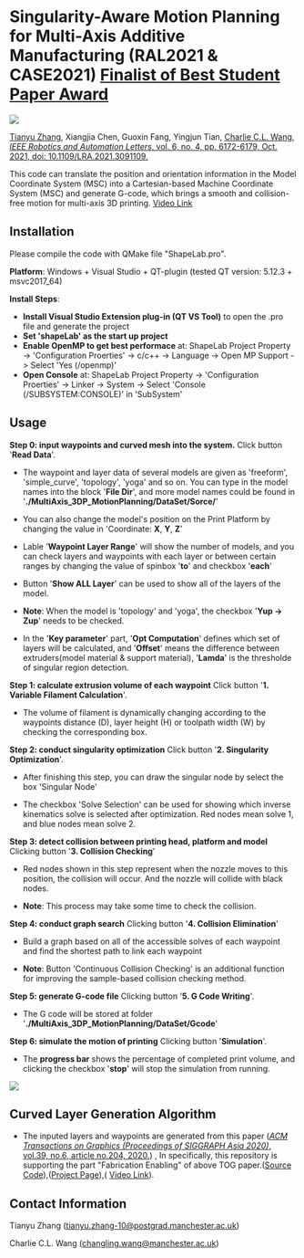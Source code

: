 # Singularity-Aware Motion Planning for Multi-Axis Additive Manufacturing (RAL2021 & CASE2021) [Finalist of Best Student Paper Award](https://case2021.sciencesconf.org/resource/page/id/37.html?lang=en)

![](DataSet/bunnyTeaser.jpg)

[Tianyu Zhang](https://zhangty019.github.io/),  Xiangjia Chen, Guoxin Fang, Yingjun Tian, [Charlie C.L. Wang](https://mewangcl.github.io/), [*IEEE Robotics and Automation Letters*, vol. 6, no. 4, pp. 6172-6179, Oct. 2021, doi: 10.1109/LRA.2021.3091109.](https://ieeexplore.ieee.org/document/9462416)

This code can translate the position and orientation information in the Model Coordinate System (MSC) into a Cartesian-based Machine Coordinate System (MSC) and generate G-code, which brings a smooth and collision-free motion for multi-axis 3D printing. [Video Link](https://www.youtube.com/watch?v=fsE2KpLk7ZI&t=7s)

## Installation

Please compile the code with QMake file "ShapeLab.pro".

**Platform**: Windows + Visual Studio + QT-plugin (tested QT version: 5.12.3 + msvc2017_64)

**Install Steps**: 
- **Install Visual Studio Extension plug-in (QT VS Tool)** to open the .pro file and generate the project
- **Set 'shapeLab' as the start up project**
- **Enable OpenMP to get best performace** at: ShapeLab Project Property -> 'Configuration Proerties' -> c/c++ -> Language -> Open MP Support -> Select 'Yes (/openmp)'
- **Open Console** at: ShapeLab Project Property -> 'Configuration Proerties' -> Linker -> System -> Select 'Console (/SUBSYSTEM:CONSOLE)' in 'SubSystem'

## Usage

**Step 0: input waypoints and curved mesh into the system.**
Click button '**Read Data**'.

- The waypoint and layer data of several models are given as 'freeform', 'simple_curve', 'topology', 'yoga' and so on. You can type in the model names into the block '**File Dir**', and more model names could be found in '**./MultiAxis_3DP_MotionPlanning/DataSet/Sorce/**'

- You can also change the model's position on the Print Platform by changing the value in 'Coordinate: **X**, **Y**, **Z**' 

- Lable '**Waypoint Layer Range**' will show the number of models, and you can check layers and waypoints with each layer or between certain ranges by changing the value of spinbox '**to**' and checkbox '**each**'

- Button '**Show ALL Layer**' can be used to show all of the layers of the model.

- **Note**: When the model is 'topology' and 'yoga', the checkbox '**Yup -> Zup**' needs to be checked.

- In the '**Key parameter**' part, '**Opt Computation**' defines which set of layers will be calculated, and '**Offset**' means the difference between extruders(model material & support material), '**Lamda**' is the thresholde of singular region detection.



**Step 1: calculate extrusion volume of each waypoint**
Click button '**1. Variable Filament Calculation**'.

- The volume of filament is dynamically changing according to the waypoints distance (D), layer height (H) or toolpath width (W) by checking the corresponding box.

**Step 2: conduct singularity optimization** 
Click button '**2. Singularity Optimization**'.

- After finishing this step, you can draw the singular node by select the box 'Singular Node'

- The checkbox 'Solve Selection' can be used for showing which inverse kinematics solve is selected after optimization. Red nodes mean solve 1, and blue nodes mean solve 2.

**Step 3: detect collision between printing head, platform and model** 
Clicking button '**3. Collision Checking**'

- Red nodes shown in this step represent when the nozzle moves to this position, the collision will occur. And the nozzle will collide with black nodes.

- **Note**: This process may take some time to check the collision.

**Step 4: conduct graph search**
Clicking button '**4. Collision Elimination**'

- Build a graph based on all of the accessible solves of each waypoint and find the shortest path to link each waypoint

- **Note**: Button 'Continuous Collision Checking' is an additional function for improving the sample-based collision checking method.

**Step 5: generate G-code file** 
Clicking button '**5. G Code Writing**'. 

- The G code will be stored at folder '**./MultiAxis_3DP_MotionPlanning/DataSet/Gcode**'

**Step 6: simulate the motion of printing** 
Clicking button '**Simulation**'.

- The **progress bar** shows the percentage of completed print volume, and clicking the checkbox '**stop**' will stop the simulation from running.

![](DataSet/simulation.gif)

## Curved Layer Generation Algorithm

- The inputed layers and waypoints are generated from this paper ([*ACM Transactions on Graphics (Proceedings of SIGGRAPH Asia 2020)*, vol.39, no.6, article no.204, 2020.](https://dl.acm.org/doi/abs/10.1145/3414685.3417834)) , In specifically, this repository is supporting the part "Fabrication Enabling" of above TOG paper.([Source Code](https://github.com/GuoxinFang/ReinforcedFDM)),([Project Page](https://guoxinfang.github.io/ReinforcedFDM.html)),( [Video Link](https://www.youtube.com/watch?v=X2o2-SJFv2M)).

## Contact Information
Tianyu Zhang (tianyu.zhang-10@postgrad.manchester.ac.uk)

Charlie C.L. Wang  (changling.wang@manchester.ac.uk)
